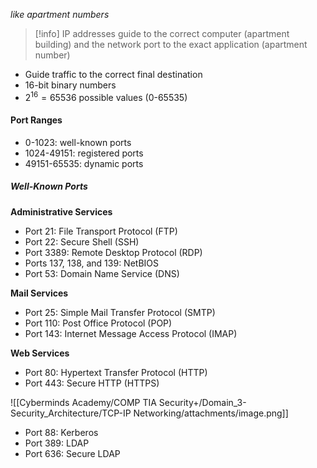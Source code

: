 *like apartment numbers*

>[!info]
>IP addresses guide to the correct computer (apartment building) and the network port to the exact application (apartment number)

- Guide traffic to the correct final destination
- 16-bit binary numbers
- $2^{16}=65536$ possible values (0-65535)

#### Port Ranges

- 0-1023: well-known ports
- 1024-49151: registered ports
- 49151-65535: dynamic ports

##### Well-Known Ports

**Administrative Services**

- Port 21: File Transport Protocol (FTP)
- Port 22: Secure Shell (SSH)
- Port 3389: Remote Desktop Protocol (RDP)
- Ports 137, 138, and 139: NetBIOS
- Port 53: Domain Name Service (DNS)

**Mail Services**

- Port 25: Simple Mail Transfer Protocol (SMTP)
- Port 110: Post Office Protocol (POP)
- Port 143: Internet Message Access Protocol (IMAP)

**Web Services**

- Port 80: Hypertext Transfer Protocol (HTTP)
- Port 443: Secure HTTP (HTTPS)

![[Cyberminds Academy/COMP TIA Security+/Domain_3-Security_Architecture/TCP-IP Networking/attachments/image.png]]

- Port 88: Kerberos
- Port 389: LDAP
- Port 636: Secure LDAP